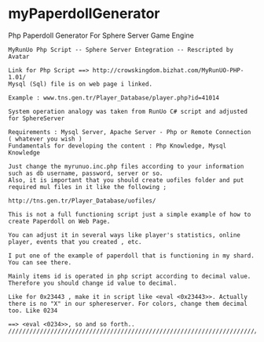 # myPaperdollGenerator
Php Paperdoll Generator For Sphere Server Game Engine


    MyRunUo Php Script -- Sphere Server Entegration -- Rescripted by Avatar

    Link for Php Script ==> http://crowskingdom.bizhat.com/MyRunUO-PHP-1.01/
    Mysql (Sql) file is on web page i linked.

    Example : www.tns.gen.tr/Player_Database/player.php?id=41014

    System operation analogy was taken from RunUo C# script and adjusted for SphereServer

    Requirements : Mysql Server, Apache Server - Php or Remote Connection ( whatever you wish )
    Fundamentals for developing the content : Php Knowledge, Mysql Knowledge

    Just change the myrunuo.inc.php files according to your information such as db username, password, server or so.
    Also, it is important that you should create uofiles folder and put required mul files in it like the following ;

    http://tns.gen.tr/Player_Database/uofiles/

    This is not a full functioning script just a simple example of how to create Paperdoll on Web Page.

    You can adjust it in several ways like player's statistics, online player, events that you created , etc.

    I put one of the example of paperdoll that is functioning in my shard. You can see there.

    Mainly items id is operated in php script according to decimal value. Therefore you should change id value to decimal.

    Like for 0x23443 , make it in script like <eval <0x23443>>. Actually there is no "X" in our sphereserver. For colors, change them decimal too. Like 0234

    ==> <eval <0234>>, so and so forth..
    /////////////////////////////////////////////////////////////////////////////////////////////////////////////

